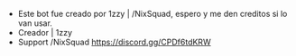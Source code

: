 - Este bot fue creado por 1zzy | /NixSquad, espero y me den creditos si lo van usar.
- Creador | 1zzy
- Support /NixSquad 
https://discord.gg/CPDf6tdKRW